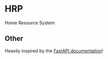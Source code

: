 # HRP

Home Resource  System

## Other

Heavily inspired by the [FastAPI documentation](https://fastapi.tiangolo.com/tutorial/sql-databases/)!
